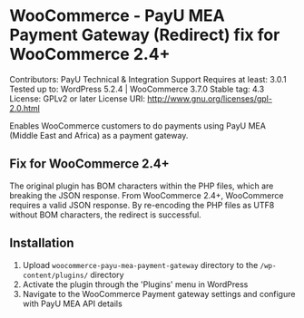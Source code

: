 # WooCommerce - PayU MEA Payment Gateway (Redirect) fix for WooCommerce 2.4+
Contributors:  PayU Technical & Integration Support 
Requires at least: 3.0.1
Tested up to: WordPress 5.2.4 | WooCommerce 3.7.0
Stable tag: 4.3
License: GPLv2 or later
License URI: http://www.gnu.org/licenses/gpl-2.0.html

Enables WooCommerce customers to do payments using PayU MEA (Middle East and Africa) as a payment gateway.

## Fix for WooCommerce 2.4+
The original plugin has BOM characters within the PHP files, which are breaking the JSON response.  From WooCommerce 2.4+, WooCommerce requires a valid JSON response.  By re-encoding the PHP files as UTF8 without BOM characters, the redirect is successful. 

## Installation

1. Upload `woocommerce-payu-mea-payment-gateway` directory to the `/wp-content/plugins/` directory
2. Activate the plugin through the 'Plugins' menu in WordPress
3. Navigate to the WooCommerce Payment gateway settings and configure with PayU MEA API details

